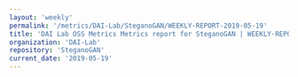```yaml
---
layout: 'weekly'
permalink: '/metrics/DAI-Lab/SteganoGAN/WEEKLY-REPORT-2019-05-19'
title: 'DAI Lab OSS Metrics Metrics report for SteganoGAN | WEEKLY-REPORT-2019-05-19'
organization: 'DAI-Lab'
repository: 'SteganoGAN'
current_date: '2019-05-19'
---
```


